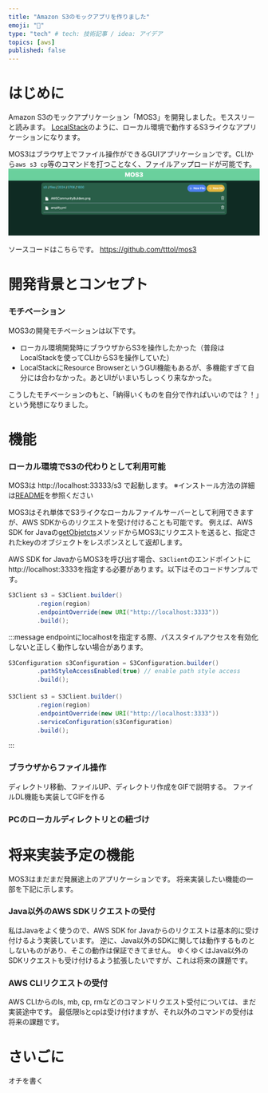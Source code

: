 ```yaml
---
title: "Amazon S3のモックアプリを作りました"
emoji: "🙆"
type: "tech" # tech: 技術記事 / idea: アイデア
topics: [aws]
published: false
---
```

# はじめに
Amazon S3のモックアプリケーション「MOS3」を開発しました。モススリーと読みます。
[LocalStack](https://www.localstack.cloud/)のように、ローカル環境で動作するS3ライクなアプリケーションになります。

MOS3はブラウザ上でファイル操作ができるGUIアプリケーションです。CLIから`aws s3 cp`等のコマンドを打つことなく、ファイルアップロードが可能です。
![alt text](/images/mos3.png)

ソースコードはこちらです。
https://github.com/tttol/mos3

# 開発背景とコンセプト
### モチベーション
MOS3の開発モチベーションは以下です。
- ローカル環境開発時にブラウザからS3を操作したかった（普段はLocalStackを使ってCLIからS3を操作していた）
- LocalStackにResource BrowserというGUI機能もあるが、多機能すぎて自分には合わなかった。あとUIがいまいちしっくり来なかった。

こうしたモチベーションのもと、「納得いくものを自分で作ればいいのでは？！」という発想になりました。

# 機能
### ローカル環境でS3の代わりとして利用可能
MOS3は http://localhost:33333/s3 で起動します。
※インストール方法の詳細は[README](https://github.com/tttol/mos3?tab=readme-ov-file#install)を参照ください

MOS3はそれ単体でS3ライクなローカルファイルサーバーとして利用できますが、AWS SDKからのリクエストを受け付けることも可能です。
例えば、AWS SDK for Javaの[getObjetcts](https://docs.aws.amazon.com/AWSJavaSDK/latest/javadoc/com/amazonaws/services/s3/AmazonS3Client.html#getObject-com.amazonaws.services.s3.model.GetObjectRequest-)メソッドからMOS3にリクエストを送ると、指定されたkeyのオブジェクトをレスポンスとして返却します。

AWS SDK for JavaからMOS3を呼び出す場合、`S3Client`のエンドポイントにhttp://localhost:3333を指定する必要があります。以下はそのコードサンプルです。
```java
S3Client s3 = S3Client.builder()
        .region(region)
        .endpointOverride(new URI("http://localhost:3333"))
        .build();
```

:::message
endpointにlocalhostを指定する際、パススタイルアクセスを有効化しないと正しく動作しない場合があります。
```java
S3Configuration s3Configuration = S3Configuration.builder()
        .pathStyleAccessEnabled(true) // enable path style access
        .build();

S3Client s3 = S3Client.builder()
        .region(region)
        .endpointOverride(new URI("http://localhost:3333"))
        .serviceConfiguration(s3Configuration)
        .build();
```
:::

### ブラウザからファイル操作
ディレクトリ移動、ファイルUP、ディレクトリ作成をGIFで説明する。
ファイルDL機能も実装してGIFを作る

### PCのローカルディレクトリとの紐づけ


# 将来実装予定の機能
MOS3はまだまだ発展途上のアプリケーションです。
将来実装したい機能の一部を下記に示します。

### Java以外のAWS SDKリクエストの受付
私はJavaをよく使うので、AWS SDK for Javaからのリクエストは基本的に受け付けるよう実装しています。
逆に、Java以外のSDKに関しては動作するものとしないものがあり、そこの動作は保証できてません。
ゆくゆくはJava以外のSDKリクエストも受け付けるよう拡張したいですが、これは将来の課題です。

### AWS CLIリクエストの受付
AWS CLIからのls, mb, cp, rmなどのコマンドリクエスト受付については、まだ実装途中です。
最低限lsとcpは受け付けますが、それ以外のコマンドの受付は将来の課題です。

# さいごに
オチを書く